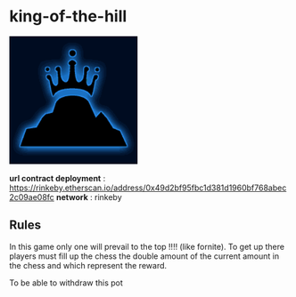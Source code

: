 # king-of-the-hill
![KOTH](./koth.png)

**url contract deployment** : https://rinkeby.etherscan.io/address/0x49d2bf95fbc1d381d1960bf768abec2c09ae08fc
**network** : rinkeby

## Rules ##

In this game only one will prevail to the top !!!! (like fornite). To get up there players must
fill up the chess the double amount of the current amount in the chess and which represent the reward.

To be able to withdraw this pot 

